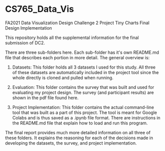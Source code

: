 # CS765_Data_Vis
FA2021 Data Visualization Design Challenge 2 Project
Tiny Charts Final Design Implementation

This repository holds all the supplemental information for the final submission of DC2. 

There are three sub-folders here. Each sub-folder has it's own README.md file that describes each portion in more detail. The general overview is: 
1. Datasets: This folder holds all 3 datasets I used for this study. All three of these datasets are automatically included in the project tool since the whole directly is cloned and pulled when running. 

2. Evaluation: This folder contains the survey that was built and used for evaluating my project design. The survey (and participant results) are shown in the pdf file found here.

3. Project Implementation: This folder contains the actual command-line tool that was built as a part of this project. The tool is meant for Google Colabs and is thus saved as a .ipynb file format. There are instructions in the README.md file that explain how to load and run this program. 

The final report provides much more detailed information on all three of these folders. It explains the reasoning for each of the decisions made in developing the datasets, the survey, and project implementation. 
